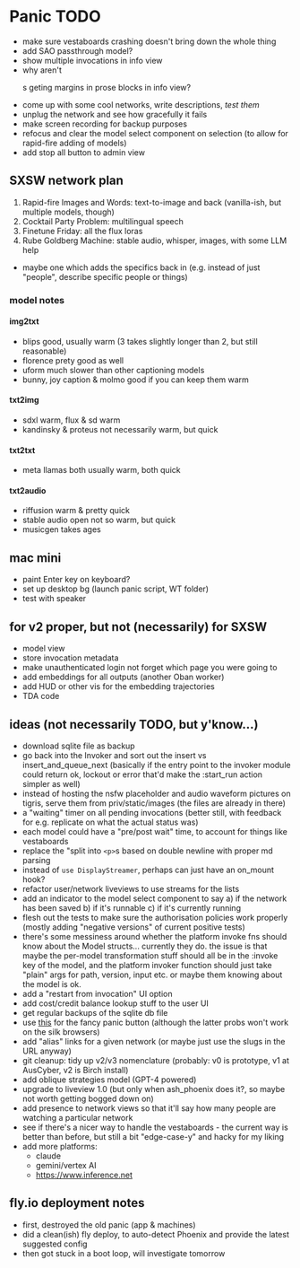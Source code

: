 # Panic TODO

- make sure vestaboards crashing doesn't bring down the whole thing
- add SAO passthrough model?
- show multiple invocations in info view
- why aren't <p>s geting margins in prose blocks in info view?
- come up with some cool networks, write descriptions, _test them_
- unplug the network and see how gracefully it fails
- make screen recording for backup purposes
- refocus and clear the model select component on selection (to allow for
  rapid-fire adding of models)
- add stop all button to admin view

## SXSW network plan

1. Rapid-fire Images and Words: text-to-image and back (vanilla-ish, but
   multiple models, though)
2. Cocktail Party Problem: multilingual speech
3. Finetune Friday: all the flux loras
4. Rube Goldberg Machine: stable audio, whisper, images, with some LLM help

- maybe one which adds the specifics back in (e.g. instead of just "people",
  describe specific people or things)

### model notes

#### img2txt

- blips good, usually warm (3 takes slightly longer than 2, but still
  reasonable)
- florence prety good as well
- uform much slower than other captioning models
- bunny, joy caption & molmo good if you can keep them warm

#### txt2img

- sdxl warm, flux & sd warm
- kandinsky & proteus not necessarily warm, but quick

#### txt2txt

- meta llamas both usually warm, both quick

#### txt2audio

- riffusion warm & pretty quick
- stable audio open not so warm, but quick
- musicgen takes ages

## mac mini

- paint Enter key on keyboard?
- set up desktop bg (launch panic script, WT folder)
- test with speaker

## for v2 proper, but not (necessarily) for SXSW

- model view
- store invocation metadata
- make unauthenticated login not forget which page you were going to
- add embeddings for all outputs (another Oban worker)
- add HUD or other vis for the embedding trajectories
- TDA code

## ideas (not necessarily TODO, but y'know...)

- download sqlite file as backup
- go back into the Invoker and sort out the insert vs insert_and_queue_next
  (basically if the entry point to the invoker module could return ok, lockout
  or error that'd make the :start_run action simpler as well)
- instead of hosting the nsfw placeholder and audio waveform pictures on tigris,
  serve them from priv/static/images (the files are already in there)
- a "waiting" timer on all pending invocations (better still, with feedback for
  e.g. replicate on what the actual status was)
- each model could have a "pre/post wait" time, to account for things like
  vestaboards
- replace the "split into `<p>`s based on double newline with proper md parsing
- instead of `use DisplayStreamer`, perhaps can just have an on_mount hook?
- refactor user/network liveviews to use streams for the lists
- add an indicator to the model select component to say a) if the network has
  been saved b) if it's runnable c) if it's currently running
- flesh out the tests to make sure the authorisation policies work properly
  (mostly adding "negative versions" of current positive tests)
- there's some messiness around whether the platform invoke fns should know
  about the Model structs... currently they do. the issue is that maybe the
  per-model transformation stuff should all be in the :invoke key of the model,
  and the platform invoker function should just take "plain" args for path,
  version, input etc. or maybe them knowing about the model is ok.
- add a "restart from invocation" UI option
- add cost/credit balance lookup stuff to the user UI
- get regular backups of the sqlite db file
- use [this](https://ryanmulligan.dev/blog/css-property-new-style/) for the
  fancy panic button (although the latter probs won't work on the silk browsers)
- add "alias" links for a given network (or maybe just use the slugs in the URL
  anyway)
- git cleanup: tidy up v2/v3 nomenclature (probably: v0 is prototype, v1 at
  AusCyber, v2 is Birch install)
- add oblique strategies model (GPT-4 powered)
- upgrade to liveview 1.0 (but only when ash_phoenix does it?, so maybe not
  worth getting bogged down on)
- add presence to network views so that it'll say how many people are watching a
  particular network
- see if there's a nicer way to handle the vestaboards - the current way is
  better than before, but still a bit "edge-case-y" and hacky for my liking
- add more platforms:
  - claude
  - gemini/vertex AI
  - https://www.inference.net

## fly.io deployment notes

- first, destroyed the old panic (app & machines)
- did a clean(ish) fly deploy, to auto-detect Phoenix and provide the latest
  suggested config
- then got stuck in a boot loop, will investigate tomorrow
